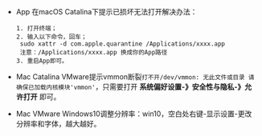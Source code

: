 - App 在macOS Catalina下提示已损坏无法打开解决办法：

  ```
  1. 打开终端；
  2. 输入以下命令，回车；
   sudo xattr -d com.apple.quarantine /Applications/xxxx.app
   注意：/Applications/xxxx.app 换成你的App路径
  3. 重启App即可。
  ```

- Mac Catalina VMware提示vmmon断裂`打不开/dev/vmmon: 无此文件或目录 请确保已加载内核模块'vmmon'`，只需要打开 **系统偏好设置-》安全性与隐私-》允许打开** 即可。

- Mac VMware Windows10调整分辨率：win10，空白处右键-显示设置-更改分辨率和字体，越大越好。
